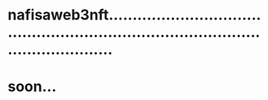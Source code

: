 # nafisaweb3nft...........................................................................................................
# soon...
